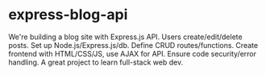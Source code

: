 # express-blog-api
We're building a blog site with Express.js API. Users create/edit/delete posts. Set up Node.js/Express.js/db. Define CRUD routes/functions. Create frontend with HTML/CSS/JS, use AJAX for API. Ensure code security/error handling. A great project to learn full-stack web dev.
